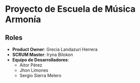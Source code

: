 # Proyecto de Escuela de Música Armonía 

## Roles

- **Product Owner**: Grecia Landazuri Herrera
- **SCRUM Master**: Iryna Bilokon
- **Equipo de Desarrolladores**:
  - Aitor Pérez
  - Jhon Limones
  - Sergio Sierra Melero
